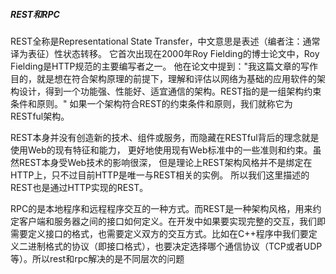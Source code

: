 ##### REST和RPC

REST全称是Representational State Transfer，中文意思是表述（编者注：通常译为表征）性状态转移。 它首次出现在2000年Roy Fielding的博士论文中，Roy Fielding是HTTP规范的主要编写者之一。 他在论文中提到："我这篇文章的写作目的，就是想在符合架构原理的前提下，理解和评估以网络为基础的应用软件的架构设计，得到一个功能强、性能好、适宜通信的架构。REST指的是一组架构约束条件和原则。" 如果一个架构符合REST的约束条件和原则，我们就称它为RESTful架构。

REST本身并没有创造新的技术、组件或服务，而隐藏在RESTful背后的理念就是使用Web的现有特征和能力， 更好地使用现有Web标准中的一些准则和约束。虽然REST本身受Web技术的影响很深， 但是理论上REST架构风格并不是绑定在HTTP上，只不过目前HTTP是唯一与REST相关的实例。 所以我们这里描述的REST也是通过HTTP实现的REST。

RPC的是本地程序和远程程序交互的一种方式。而REST是一种架构风格，用来约定客户端和服务器之间的接口如何定义。在开发中如果要实现完整的交互，我们即需要定义接口的格式，也需要定义双方的交互方式。比如在C++程序中我们要定义二进制格式的协议（即接口格式），也要决定选择哪个通信协议（TCP或者UDP等）。所以rest和rpc解决的是不同层次的问题

